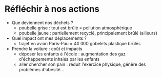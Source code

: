 # Réfléchir à nos actions

- Que deviennent nos déchets ?
  - poubelle grise : tout est brûlé = pollution atmosphérique
  - poubelle jaune : partiellement recyclé, principalement brûlé (ailleurs)
- Quel impact ont mes déplacements ?
  - trajet en avion Paris-Pau = 40 000 gobelets plastique brûlés
- Prendre la voiture : coût et impacts
  - déposer les enfants à l'école : augmentation des gaz d'échappements inhalés par les enfants
  - aller chercher son pain : réduit l'exercice physique, génère des problèmes d'obésité…
